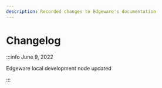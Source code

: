 ```yaml
---
description: Recorded changes to Edgeware's documentation
---
```


# Changelog

:::info June 9, 2022

Edgeware local development node updated

:::
